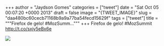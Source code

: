 
+++
author = "Jaydson Gomes"
categories = ["tweet"]
date = "Sat Oct 05 00:07:20 +0000 2013"
draft = false
image = "{TWEET_IMAGE}"
slug = "daa480bc60cecb71168b9a9a77ba54fecd15629f"
tags = ["tweet"]
title = """Firefox de gelo! #MozSumm..."""
+++
Firefox de gelo! #MozSummit http://t.co/sxjy5eBx6e

![](/images/tweet-media/386281414766776320-BVxY5jpCQAA6mjh.jpg)
